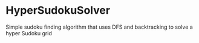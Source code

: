# HyperSudokuSolver
Simple sudoku finding algorithm that uses DFS and backtracking to solve a hyper Sudoku grid
